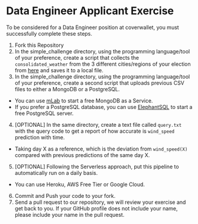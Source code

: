 # Data Engineer Applicant Exercise
To be considered for a Data Engineer position at coverwallet, you must
successfully complete these steps.

1. Fork this Repository
2. In the simple_challenge directory, using the programming language/tool of your
preference, create a script that collects the `consolidated_weather` from the
3 different cities/regions of your election from [here](https://www.metaweather.com/api/)
and saves it to a local file.
3. In the simple_challenge directory, using the programming language/tool of your
preference, create a second script that uploads previous CSV files to either a MongoDB
or a PostgreSQL.
  * You can use [mLab](https://mlab.com/plans/pricing/#plan-type=sandbox) to start
  a free MongoDB as a Service.
  * If you prefer a PostgreSQL database, you can use [ElephantSQL](https://www.elephantsql.com/plans.html)
  to start a free PostgreSQL server.
4. [OPTIONAL] In the same directory, create a text file called `query.txt` with the
query code to get a report of how accurate is `wind_speed` prediction with time.
  * Taking day X as a reference, which is the deviation from `wind_speed(X)` compared
 with previous predictions of the same day X.
5. [OPTIONAL] Following the Serverless approach, put this pipeline to automatically
run on a daily basis.
  * You can use Heroku, AWS Free Tier or Google Cloud.
6. Commit and Push your code to your fork.
6. Send a pull request to our repository, we will review your exercise and get
back to you. If your GitHub profile does not include your name, please include
your name in the pull request.
